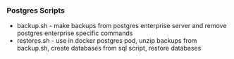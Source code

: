 ### Postgres Scripts
* backup.sh - make backups from postgres enterprise server and remove postgres enterprise specific commands
* restores.sh - use in docker postgres pod, unzip backups from backup.sh, create databases from sql script, restore databases  
